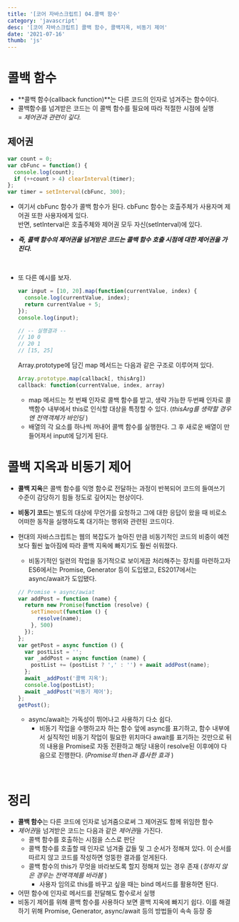 ```yaml
---
title: '[코어 자바스크립트] 04.콜백 함수'
category: 'javascript'
desc: '[코어 자바스크립트] 콜백 함수, 콜백지옥, 비동기 제어'
date: '2021-07-16'
thumb: 'js'
---
```


# 콜백 함수
- **콜백 함수(callback function)**는 다른 코드의 인자로 넘겨주는 함수이다.
- 콜백함수를 넘겨받은 코드는 이 콜백 함수를 필요에 따라 적절한 시점에 실행  
  = *제어권과 관련이 깊다.*

## 제어권
``` javascript
var count = 0;
var cbFunc = function() {
  console.log(count);
  if (++count > 4) clearInterval(timer);
};
var timer = setInterval(cbFunc, 300);
```
- 여기서 cbFunc 함수가 콜백 함수가 된다.
cbFunc 함수는 호출주체가 사용자며 제어권 또한 사용자에게 있다.  
반면, setInterval은 호출주체와 제어권 모두 자신(setInterval)에 있다.
- ***즉, 콜백 함수의 제어권을 넘겨받은 코드는 콜백 함수 호출 시점에 대한 제어권을 가진다.***

  &nbsp;
- 또 다른 예시를 보자.
  ``` javascript
  var input = [10, 20].map(function(currentValue, index) {
    console.log(currentValue, index);
    return currentValue + 5;
  });
  console.log(input);

  // -- 실행결과 --
  // 10 0
  // 20 1
  // [15, 25]
  ```
  Array.prototype에 담긴 map 메서드는 다음과 같은 구조로 이루어져 있다.
  ``` javascript
  Array.prototype.map(callback[, thisArg])
  callback: function(currentValue, index, array)
  ```
  - map 메서드는 첫 번째 인자로 콜백 함수를 받고, 생략 가능한 두번째 인자로 콜백함수 내부에서 this로 인식할 대상을 특정할 수 있다. (*thisArg를 생략할 경우엔 전역객체가 바인딩* )
  - 배열의 각 요소를 하나씩 꺼내어 콜백 함수를 실행한다. 그 후 새로운 배열이 만들어져서 input에 담기게 된다.

# 콜백 지옥과 비동기 제어
- **콜백 지옥**은 콜백 함수를 익명 함수로 전달하는 과정이 반복되어 코드의 들여쓰기 수준이 감당하기 힘들 정도로 깊어지는 현상이다.
- **비동기 코드**는 별도의 대상에 무언가를 요청하고 그에 대한 응답이 왔을 때 비로소 어떠한 동작을 실행하도록 대기하는 행위와 관련된 코드이다.

- 현대의 자바스크립트는 웹의 복잡도가 높아진 만큼 비동기적인 코드의 비중이 예전보다 훨씬 높아짐에 따라 콜백 지옥에 빠지기도 훨씬 쉬워졌다.
  - 비동기적인 일련의 작업을 동기적으로 보이게끔 처리해주는 장치를 마련하고자 ES6에서는 Promise, Generator 등이 도입됐고, ES2017에서는 async/await가 도입됐다.
  ``` javascript
  // Promise + async/awiat
  var addPost = function (name) {
    return new Promise(function (resolve) {
      setTimeout(function () {
        resolve(name);
      }, 500)
    });
  };
  var getPost = async function () {
    var postList = '';
    var _addPost = async function (name) {
      postList += (postList ? ',' : '') + await addPost(name);
    };
    await _addPost('콜백 지옥');
    console.log(postList);
    await _addPost('비동기 제어');
  };
  getPost();
  ```
  - async/await는 가독성이 뛰어나고 사용하기 다소 쉽다.
    - 비동기 작업을 수행하고자 하는 함수 앞에 async를 표기하고, 함수 내부에서 실직적인 비동기 작업이 필요한 위치마다 await를 표기하는 것만으로 뒤의 내용을 Promise로 자동 전환하고 해당 내용이 resolve된 이후에야 다음으로 진행한다. (*Promise의 then과 흡사한 효과* )

  &nbsp;
# 정리
- **콜백 함수**는 다른 코드에 인자로 넘겨줌으로써 그 제어권도 함께 위임한 함수
- *제어권*을 넘겨받은 코드는 다음과 같은 *제어권*을 가진다.
  - 콜백 함수를 호출하는 시점을 스스로 판단
  - 콜백 함수를 호출할 때 인자로 넘겨줄 값들 및 그 순서가 정해져 있다. 이 순서를 따르지 않고 코드를 작성하면 엉뚱한 결과를 얻게된다.
  - 콜백 함수의 this가 무엇을 바라보도록 할지 정해져 있는 경우 존재 (*정하지 않은 경우는 전역객체를 바라봄* )
    - 사용자 임의로 this를 바꾸고 싶을 때는 bind 메서드를 활용하면 된다.
- 어떤 함수에 인자로 메서드를 전달해도 함수로서 실행
- 비동기 제어를 위해 콜백 함수를 사용하다 보면 콜백 지옥에 빠지기 쉽다. 이를 해결하기 위해 Promise, Generator, async/await 등의 방법들이 속속 등장 중
